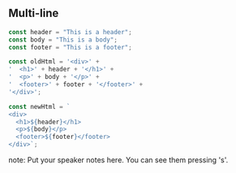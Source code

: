 ##  Multi-line

```javascript
const header = "This is a header";
const body = "This is a body";
const footer = "This is a footer";

const oldHtml = '<div>' +
'  <h1>' + header + '</h1>' +
'  <p>' + body + '</p>' +
'  <footer>' + footer + '</footer>' +
'</div>';

const newHtml = `
<div>
  <h1>${header}</h1>
  <p>${body}</p>
  <footer>${footer}</footer>
</div>`;
```

note:
    Put your speaker notes here.
    You can see them pressing 's'.
